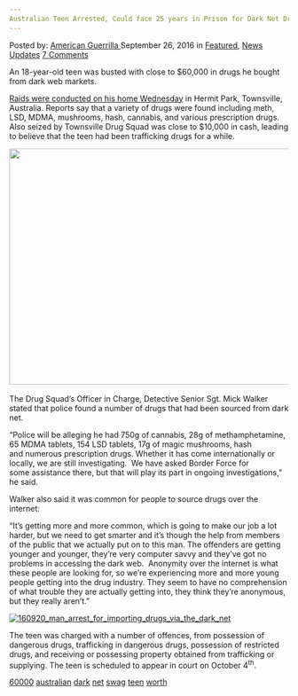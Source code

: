 ```yaml
---
Australian Teen Arrested, Could face 25 years in Prison for Dark Net Drug Importing"
---
```

<article class="post-listing post-15544 post type-post status-publish format-standard has-post-thumbnail hentry  tag-4281 tag-australian tag-busted tag-dark tag-net tag-swag tag-teen tag-worth">
    <div class="post-inner">
        <span>Posted by: <a href="https://www.deepdotweb.com/author/americanguerrilla/" title="">American Guerrilla </a></span>
    <span>September 26, 2016</span>
    <span>in <a href="https://www.deepdotweb.com/category/deepdot-news/" rel="category tag">Featured</a>, <a href="https://www.deepdotweb.com/category/news-updates/" rel="category tag">News Updates</a></span>
    <span><a href="https://www.deepdotweb.com/2016/09/26/australian-teen-busted-with-60000-worth-of-dark-net-swag/#comments">7 Comments</a></span>
    </p>
    <div class="clear"></div>
    <div class="entry">
    <p>An 18-year-old teen was busted with close to $60,000 in drugs he bought from dark web markets.</p>
    <p><a href="http://www.townsvillebulletin.com.au/news/teen-facing-charges-for-trafficking/news-story/c178df9b55cf5bd85944533fff0e73c1">Raids were conducted on his home Wednesday</a> in Hermit Park, Townsville, Australia. Reports say that a variety of drugs were found including meth, LSD, MDMA, mushrooms, hash, cannabis, and various prescription drugs. Also seized by Townsville Drug Squad was close to $10,000 in cash, leading to believe that the teen had been trafficking drugs for a while.</p>
    <p><img class="wp-image-15552 aligncenter" src="/imgs/2016/09/word-image-28.jpeg" width="756" height="426" srcset="/imgs/2016/09/word-image-28.jpeg 1022w, /imgs/2016/09/word-image-28-300x169.jpeg 300w" sizes="(max-width: 756px) 100vw, 756px"/></p>
    <p>The Drug Squad’s Officer in Charge, Detective Senior Sgt. Mick Walker stated that police found a number of drugs that had been sourced from dark net.</p>
    <p>“Police will be alleging he had 750g of cannabis, 28g of methamphetamine, 65 MDMA tablets, 154 LSD tablets, 17g of magic mushrooms, hash and numerous prescription drugs. Whether it has come internationally or locally, we are still investigating.  We have asked Border Force for some assistance there, but that will play its part in ongoing investigations,” he said.</p>
    <p>Walker also said it was common for people to source drugs over the internet:</p>
    <p>“It’s getting more and more common, which is going to make our job a lot harder, but we need to get smarter and it’s though the help from members of the public that we actually put on to this man. The offenders are getting younger and younger, they’re very computer savvy and they’ve got no problems in accessing the dark web.  Anonymity over the internet is what these people are looking for, so we’re experiencing more and more young people getting into the drug industry. They seem to have no comprehension of what trouble they are actually getting into, they think they’re anonymous, but they really aren’t.”</p>
    <p><a href="/imgs/2016/09/160920_Man_arrest_for_importing_drugs_via_the_dark_net.jpg"><img class="aligncenter size-full wp-image-15558" src="/imgs/2016/09/160920_Man_arrest_for_importing_drugs_via_the_dark_net.jpg" alt="160920_man_arrest_for_importing_drugs_via_the_dark_net" width="450" height="253" srcset="/imgs/2016/09/160920_Man_arrest_for_importing_drugs_via_the_dark_net.jpg 450w, /imgs/2016/09/160920_Man_arrest_for_importing_drugs_via_the_dark_net-300x169.jpg 300w" sizes="(max-width: 450px) 100vw, 450px"/></a></p>
    <p>The teen was charged with a number of offences, from possession of dangerous drugs, trafficking in dangerous drugs, possession of restricted drugs, and receiving or possessing property obtained from trafficking or supplying. The teen is scheduled to appear in court on October 4<sup>th</sup>.</p>
    </div>
    <a href="https://www.deepdotweb.com/tag/60000/" rel="tag">60000</a> <a href="https://www.deepdotweb.com/tag/australian/" rel="tag">australian</a>  <a href="https://www.deepdotweb.com/tag/dark/" rel="tag">dark</a> <a href="https://www.deepdotweb.com/tag/net/" rel="tag">net</a> <a href="https://www.deepdotweb.com/tag/swag/" rel="tag">swag</a> <a href="https://www.deepdotweb.com/tag/teen/" rel="tag">teen</a> <a href="https://www.deepdotweb.com/tag/worth/" rel="tag">worth</a></span> <span style="display:none" class="updated">2016-09-26</span>
    <div style="display:none" class="vcard author" itemprop="author" itemscope itemtype="http://schema.org/Person"><strong class="fn" itemprop="name"><a href="https://www.deepdotweb.com/author/americanguerrilla/" title="Posts by American Guerrilla" rel="author">American Guerrilla</a></strong></div>
    
